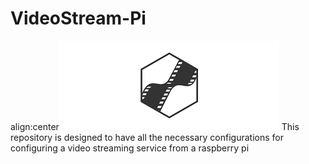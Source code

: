 # VideoStream-Pi
align:center![alt text](images.png)
This repository is designed to have all the necessary configurations for configuring a video streaming service from a raspberry pi 
